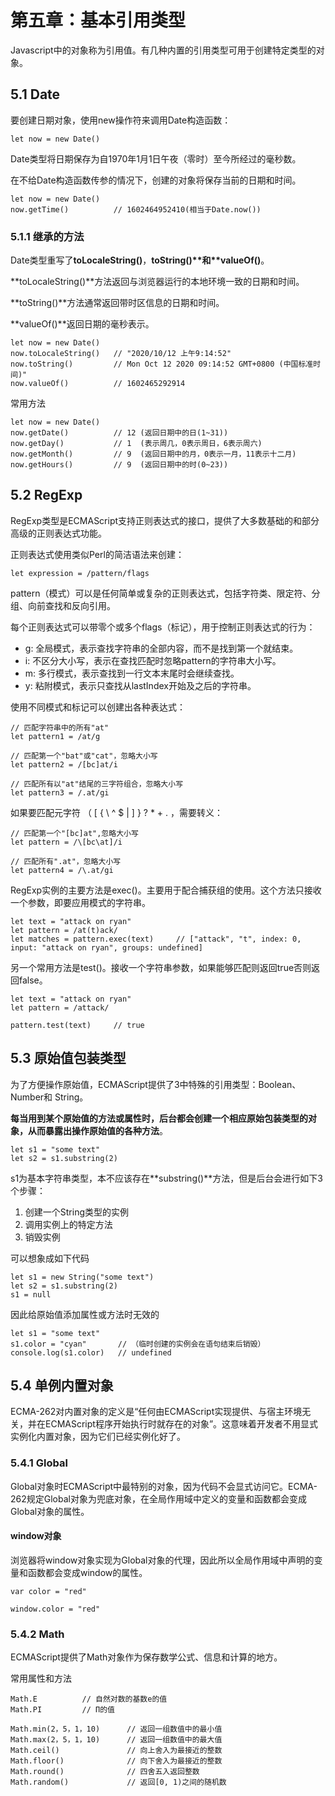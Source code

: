 # 第五章：基本引用类型

Javascript中的对象称为引用值。有几种内置的引用类型可用于创建特定类型的对象。

## 5.1 Date

要创建日期对象，使用new操作符来调用Date构造函数：

```
let now = new Date()
```

Date类型将日期保存为自1970年1月1日午夜（零时）至今所经过的毫秒数。

在不给Date构造函数传参的情况下，创建的对象将保存当前的日期和时间。

```
let now = new Date()
now.getTime()          // 1602464952410(相当于Date.now())
```

### 5.1.1 继承的方法

Date类型重写了**toLocaleString()**，**toString()\**和\**valueOf()**。

**toLocaleString()**方法返回与浏览器运行的本地环境一致的日期和时间。

**toString()**方法通常返回带时区信息的日期和时间。

**valueOf()**返回日期的毫秒表示。

```
let now = new Date()
now.toLocaleString()   // "2020/10/12 上午9:14:52"
now.toString()         // Mon Oct 12 2020 09:14:52 GMT+0800 (中国标准时间)"
now.valueOf()          // 1602465292914
```

常用方法

```
let now = new Date()
now.getDate()          // 12 (返回日期中的日(1~31))
now.getDay()           // 1  (表示周几，0表示周日，6表示周六)
now.getMonth()         // 9  (返回日期中的月，0表示一月，11表示十二月)
now.getHours()         // 9  (返回日期中的时(0~23))
```

## 5.2 RegExp

RegExp类型是ECMAScript支持正则表达式的接口，提供了大多数基础的和部分高级的正则表达式功能。

正则表达式使用类似Perl的简洁语法来创建：

```
let expression = /pattern/flags
```

pattern（模式）可以是任何简单或复杂的正则表达式，包括字符类、限定符、分组、向前查找和反向引用。

每个正则表达式可以带零个或多个flags（标记），用于控制正则表达式的行为：

- g: 全局模式，表示查找字符串的全部内容，而不是找到第一个就结束。
- i: 不区分大小写，表示在查找匹配时忽略pattern的字符串大小写。
- m: 多行模式，表示查找到一行文本末尾时会继续查找。
- y: 粘附模式，表示只查找从lastIndex开始及之后的字符串。

使用不同模式和标记可以创建出各种表达式：

```
// 匹配字符串中的所有"at"
let pattern1 = /at/g

// 匹配第一个"bat"或"cat"，忽略大小写
let pattern2 = /[bc]at/i

// 匹配所有以"at"结尾的三字符组合，忽略大小写
let pattern3 = /.at/gi
```

如果要匹配元字符 （ [ { \ ^ $ | ] } ? * + . ，需要转义：

```
// 匹配第一个"[bc]at",忽略大小写
let pattern = /\[bc\at]/i

// 匹配所有".at"，忽略大小写
let pattern4 = /\.at/gi
```

RegExp实例的主要方法是exec()。主要用于配合捕获组的使用。这个方法只接收一个参数，即要应用模式的字符串。

```
let text = "attack on ryan"
let pattern = /at(t)ack/
let matches = pattern.exec(text)     // ["attack", "t", index: 0, input: "attack on ryan", groups: undefined]
```

另一个常用方法是test()。接收一个字符串参数，如果能够匹配则返回true否则返回false。

```
let text = "attack on ryan"
let pattern = /attack/

pattern.test(text)     // true
```

## 5.3 原始值包装类型

为了方便操作原始值，ECMAScript提供了3中特殊的引用类型：Boolean、Number和 String。

**每当用到某个原始值的方法或属性时，后台都会创建一个相应原始包装类型的对象，从而暴露出操作原始值的各种方法**。

```
let s1 = "some text"
let s2 = s1.substring(2)
```

s1为基本字符串类型，本不应该存在**substring()**方法，但是后台会进行如下3个步骤：

1. 创建一个String类型的实例
2. 调用实例上的特定方法
3. 销毁实例

可以想象成如下代码

```
let s1 = new String("some text")
let s2 = s1.substring(2)
s1 = null
```

因此给原始值添加属性或方法时无效的

```
let s1 = "some text"
s1.color = "cyan"       // （临时创建的实例会在语句结束后销毁）
console.log(s1.color)   // undefined
```

## 5.4 单例内置对象

ECMA-262对内置对象的定义是“任何由ECMAScript实现提供、与宿主环境无关，并在ECMAScript程序开始执行时就存在的对象”。这意味着开发者不用显式实例化内置对象，因为它们已经实例化好了。

### 5.4.1 Global

Global对象时ECMAScript中最特别的对象，因为代码不会显式访问它。ECMA-262规定Global对象为兜底对象，在全局作用域中定义的变量和函数都会变成Global对象的属性。

#### window对象

浏览器将window对象实现为Global对象的代理，因此所以全局作用域中声明的变量和函数都会变成window的属性。

```
var color = "red"

window.color = "red"
```

### 5.4.2 Math

ECMAScript提供了Math对象作为保存数学公式、信息和计算的地方。

常用属性和方法

```
Math.E          // 自然对数的基数e的值
Math.PI         // Π的值

Math.min(2，5，1，10)      // 返回一组数值中的最小值
Math.max(2，5，1，10)      // 返回一组数值中的最大值
Math.ceil()               // 向上舍入为最接近的整数
Math.floor()              // 向下舍入为最接近的整数
Math.round()              // 四舍五入返回整数
Math.random()             // 返回[0, 1)之间的随机数
```
